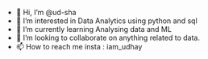 - 👋 Hi, I’m @ud-sha
- 👀 I’m interested in Data Analytics using python and sql 
- 🌱 I’m currently learning Analysing data and ML
- 💞️ I’m looking to collaborate on anything related to data. 
- 📫 How to reach me insta : iam_udhay

<!---
ud-sha/ud-sha is a ✨ special ✨ repository because its `README.md` (this file) appears on your GitHub profile.
You can click the Preview link to take a look at your changes.
--->
